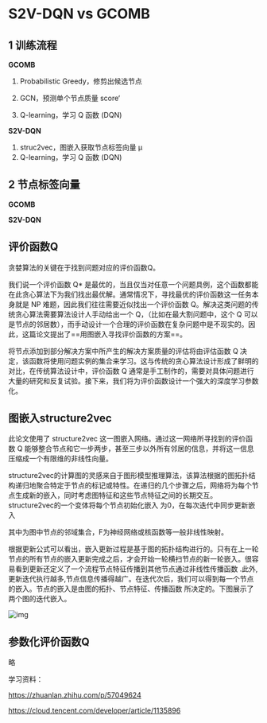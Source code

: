 # S2V-DQN vs GCOMB

## 1 训练流程

**GCOMB**

1. Probabilistic Greedy，修剪出候选节点

2. GCN，预测单个节点质量 score‘

3. Q-learning，学习 Q 函数 (DQN)

**S2V-DQN**

1. struc2vec，图嵌入获取节点标签向量 μ
2. Q-learning，学习 Q 函数 (DQN)



## 2 节点标签向量

**GCOMB**



**S2V-DQN**





## 评价函数Q

贪婪算法的关键在于找到问题对应的评价函数Q。

我们说一个评价函数 Q* 是最优的，当且仅当对任意一个问题具例，这个函数都能在此贪心算法下为我们找出最优解。通常情况下，寻找最优的评价函数这一任务本身就是 NP 难题，因此我们往往需要近似找出一个评价函数 Q。解决这类问题的传统贪心算法需要算法设计人手动给出一个 Q，（比如在最大割问题中，这个 Q 可以是节点的邻居数），而手动设计一个合理的评价函数在复杂问题中是不现实的。因此，这篇论文提出了==用图嵌入寻找评价函数的方案==。

将节点添加到部分解决方案中所产生的解决方案质量的评估将由评估函数 Q 决定，该函数将使用问题实例的集合来学习。这与传统的贪心算法设计形成了鲜明的对比，在传统算法设计中，评价函数 Q 通常是手工制作的，需要对具体问题进行大量的研究和反复试验。接下来，我们将为评价函数设计一个强大的深度学习参数化。

## 图嵌入structure2vec

此论文使用了 structure2vec 这一图嵌入网络。通过这一网络所寻找到的评价函数 Q 能够整合节点和它一步两步，甚至三步以外所有邻居的信息，并将这一信息压缩成一个有限维的非线性向量。

structure2vec的计算图的灵感来自于图形模型推理算法，该算法根据的图拓扑结构递归地聚合特定于节点的标记或特性。在递归的几个步骤之后，网络将为每个节点生成新的嵌入，同时考虑图特征和这些节点特征之间的长期交互。structure2vec的一个变体将每个节点初始化嵌入 为0，在每次迭代中同步更新嵌入

其中为图中节点的邻域集合，F为神经网络或核函数等一般非线性映射。

根据更新公式可以看出，嵌入更新过程是基于图的拓扑结构进行的。只有在上一轮节点的所有节点的嵌入更新完成之后，才会开始一轮横扫节点的新一轮嵌入。很容易看到更新还定义了一个流程节点特征传播到其他节点通过非线性传播函数 .此外,更新迭代执行越多,节点信息传播得越广。在迭代次后，我们可以得到每一个节点的嵌入。节点的嵌入是由图的拓扑、节点特征、传播函数 所决定的。下图展示了两个图的迭代嵌入。

![img](https://pic3.zhimg.com/80/v2-e776774fe597181e3e6a7bf88fd45532_1440w.jpg)

## 参数化评价函数Q

略













学习资料：

https://zhuanlan.zhihu.com/p/57049624

https://cloud.tencent.com/developer/article/1135896